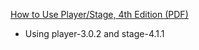 [How to Use Player/Stage, 4th Edition (PDF)](playerstage_instructions_STAGE411.pdf)
- Using player-3.0.2 and stage-4.1.1
